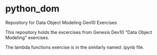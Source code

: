# python_dom
Repository for Data Object Modeling Gen10 Exercises

This repository holds the excercises from Genesis Dev10 "Data Object Modeling" exercises.

The lambda functions exercise is in the similarly named .ipynb file.
